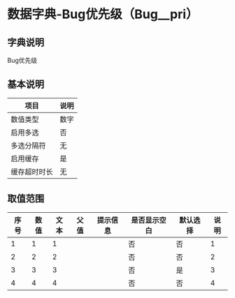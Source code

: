 # 数据字典-Bug优先级（Bug__pri）
## 字典说明
Bug优先级

## 基本说明
| 项目 | 说明 |
| ---- | ---- |
| 数值类型 | 数字 |
| 启用多选 | 否 |
| 多选分隔符 | 无 |
| 启用缓存 | 是 |
| 缓存超时时长 | 无 |

## 取值范围
| 序号 | 数值 | 文本 | 父值 | 提示信息 | 是否显示空白 | 默认选择 | 说明 |
| ---- | ---- | ---- | ---- | ---- | ---- | ---- | ---- |
| 1 | 1 | 1 |  |  | 否 | 否 | 1 |
| 2 | 2 | 2 |  |  | 否 | 否 | 2 |
| 3 | 3 | 3 |  |  | 否 | 是 | 3 |
| 4 | 4 | 4 |  |  | 否 | 否 | 4 |

